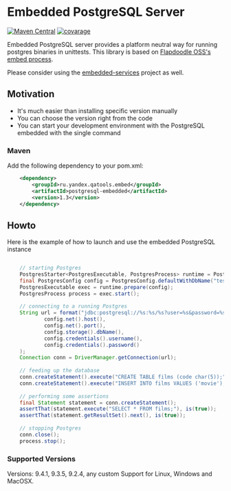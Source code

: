 # Embedded PostgreSQL Server
[![Maven Central](https://maven-badges.herokuapp.com/maven-central/ru.yandex.qatools.embed/postgresql-embedded/badge.svg?style=flat)](https://maven-badges.herokuapp.com/maven-central/ru.yandex.qatools.embed/postgresql-embedded) [![covarage](https://img.shields.io/sonar/http/sonar.qatools.ru/ru.yandex.qatools.embed:postgresql-embedded/coverage.svg?style=flat)](http://sonar.qatools.ru/dashboard/index/784)

Embedded PostgreSQL server provides a platform neutral way for running postgres binaries in unittests.
This library is based on [Flapdoodle OSS's embed process](https://github.com/flapdoodle-oss/de.flapdoodle.embed.process). 

Please consider using the [embedded-services](https://github.com/yandex-qatools/embedded-services) project as well.

## Motivation

* It's much easier than installing specific version manually
* You can choose the version right from the code
* You can start your development environment with the PostgreSQL embedded with the single command

### Maven

Add the following dependency to your pom.xml:
```xml
    <dependency>
        <groupId>ru.yandex.qatools.embed</groupId>
        <artifactId>postgresql-embedded</artifactId>
        <version>1.3</version>
    </dependency>
```
## Howto

Here is the example of how to launch and use the embedded PostgreSQL instance
```java

    // starting Postgres
    PostgresStarter<PostgresExecutable, PostgresProcess> runtime = PostgresStarter.getDefaultInstance();
    final PostgresConfig config = PostgresConfig.defaultWithDbName("test");
    PostgresExecutable exec = runtime.prepare(config);
    PostgresProcess process = exec.start();
    
    // connecting to a running Postgres
    String url = format("jdbc:postgresql://%s:%s/%s?user=%s&password=%s",
            config.net().host(),
            config.net().port(),
            config.storage().dbName(),
            config.credentials().username(),
            config.credentials().password()
    );
    Connection conn = DriverManager.getConnection(url);
    
    // feeding up the database
    conn.createStatement().execute("CREATE TABLE films (code char(5));");
    conn.createStatement().execute("INSERT INTO films VALUES ('movie');");
    
    // performing some assertions
    final Statement statement = conn.createStatement();
    assertThat(statement.execute("SELECT * FROM films;"), is(true));
    assertThat(statement.getResultSet().next(), is(true));
                
    // stopping Postgres
    conn.close();
    process.stop();
```

### Supported Versions

Versions: 9.4.1, 9.3.5, 9.2.4, any custom
Support for Linux, Windows and MacOSX.

